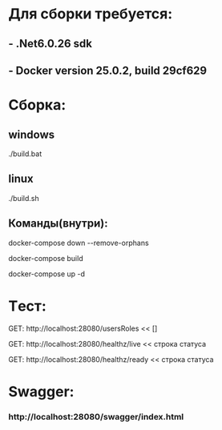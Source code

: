 # Для сборки требуется:
## - .Net6.0.26 sdk
## - Docker version 25.0.2, build 29cf629

# Сборка:

## windows
./build.bat 

## linux
./build.sh

## Команды(внутри):

docker-compose down --remove-orphans

docker-compose build

docker-compose up -d

# Tест:
GET: http://localhost:28080/usersRoles << []

GET: http://localhost:28080/healthz/live  << строка статуса

GET: http://localhost:28080/healthz/ready  << строка статуса

# Swagger:

### http://localhost:28080/swagger/index.html

